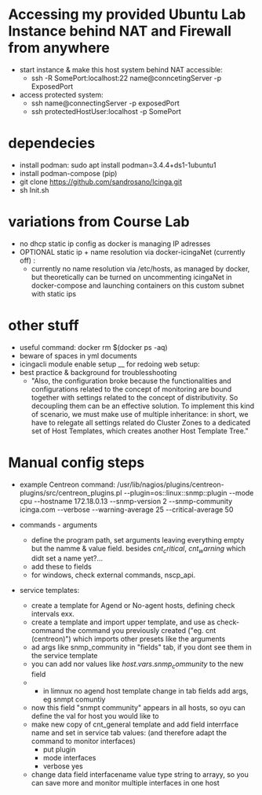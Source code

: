 # Accessing my provided Ubuntu Lab Instance behind NAT and Firewall from anywhere

- start instance & make this host system behind NAT accessible: 
  - ssh -R SomePort:localhost:22 name@conncetingServer -p ExposedPort
- access protected system: 
  - ssh name@connectingServer -p exposedPort 
  - ssh protectedHostUser:localhost -p  SomePort

# dependecies
<!-- - install docker (not anymore)
  - if with snap:
    - sudo addgroup --system docker
    - sudo adduser $USER docker
    - newgrp docker
    - sudo snap enable docker
    - docker network create --subnet=172.18.0.0/16 icingaNet -->
- install podman: sudo apt install podman=3.4.4+ds1-1ubuntu1
- install podman-compose (pip)
- git clone https://github.com/sandrosano/Icinga.git
- sh Init.sh

# variations from Course Lab
- no dhcp static ip config as docker is managing IP adresses
- OPTIONAL static ip + name resolution via docker-icingaNet (currently off) :
  - currently no name resolution via /etc/hosts, as managed by docker, but theoretically can be turned on uncommenting icingaNet in docker-compose  and launching containers on this custom subnet with static ips 

# other stuff
- useful command: docker rm $(docker ps -aq)
- beware of spaces in yml documents
- icingacli module enable setup __ for redoing web setup: [](http://172.18.0.12/icingaweb2/setup)
- best practice & background for troublesshooting [](https://www.neteye-blog.com/2022/03/hosts-zones-and-broken-icinga-2-configurations/)
  - "Also, the configuration broke because the functionalities and configurations related to the concept of monitoring are bound together with settings related to the concept of distributivity. So decoupling them can be an effective solution. To implement this kind of scenario, we must make use of multiple inheritance: in short, we have to relegate all settings related do Cluster Zones to a dedicated set of Host Templates, which creates another Host Template Tree."
  
# Manual config steps
- example Centreon command: /usr/lib/nagios/plugins/centreon-plugins/src/centreon_plugins.pl --plugin=os::linux::snmp::plugin --mode cpu --hostname 172.18.0.13 --snmp-version 2 --snmp-community icinga.com --verbose --warning-average 25 --critical-average 50


- commands - arguments
  - define the program path, set arguments leaving everything empty but the namme & value field. besides $cnt_critical$, $cnt_warning$ which didt set a name yet?...
  - add these to fields
  - for windows, check external commands, nscp_api.

- service templates:
  - create a template for Agend or No-agent hosts, defining check intervals exx.
  - create a template and import upper template, and use as check-command the command you previously created ("eg. cnt (centreon)") which imports other presets like the arguments
  - ad args like snmp_community in "fields" tab, if you dont see them in the service template
  - you can add nor values like $host.vars.snmp_community$ to the new field
  - - in limnux no agend host template change in tab fields add args, eg snmpt comuntiy
  - now this field "snmpt community" appears in all hosts, so oyu can define the val for host you would like to
  - make new copy of cnt_general template and add field interrface name and set in service tab values: (and therefore adapt the command to monitor interfaces)
      - put plugin [](os:linux:snmp:plugin)
      - mode interfaces
      - verbose yes 
  - change data field interfacename value type string to arrayy, so you can save more and monitor multiple interfaces in one host